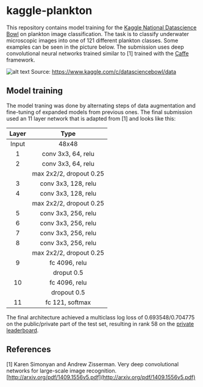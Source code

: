 # kaggle-plankton
This repository contains model training for the [Kaggle National Datascience Bowl](http://www.kaggle.com/c/datasciencebowl/) on plankton image classification. The task is to classify underwater microscopic images into one of 121 different plankton classes. Some examples can be seen in the picture below. The submission uses deep convolutional neural networks trained similar to [1] trained with the [Caffe](http://caffe.berkeleyvision.org/) framework.

![alt text](https://kaggle2.blob.core.windows.net/competitions/kaggle/3978/media/plankton%20schmorgasborg.jpg)
Source: https://www.kaggle.com/c/datasciencebowl/data

Model training
--------------

The model traning was done by alternating steps of data augmentation and fine-tuning of expanded models from previous ones. The final submission used an 11 layer network that is adapted from [1] and looks like this:

| Layer |   Type            		|
|:-----:|:-------------------------:|
| Input | 48x48             		|
| 1     | conv 3x3, 64, relu    	|
| 2     | conv 3x3, 64, relu    	|
|       | max 2x2/2, dropout 0.25	| 
| 3     | conv 3x3, 128, relu    	|
| 4     | conv 3x3, 128, relu    	|
|       | max 2x2/2, dropout 0.25 	|
| 5     | conv 3x3, 256, relu    	|
| 6     | conv 3x3, 256, relu    	|
| 7     | conv 3x3, 256, relu    	|
| 8     | conv 3x3, 256, relu    	|
|       | max 2x2/2, dropout 0.25 	|
| 9     | fc 4096, relu     		|
|       | droput 0.5 				|
| 10    | fc 4096, relu     		|
|       | dropout 0.5 				|
| 11    | fc 121, softmax    		|


The final architecture achieved a multiclass log loss of 0.693548/0.704775 on the public/private part of the test set, resulting in rank 58 on the [private leaderboard](https://www.kaggle.com/c/datasciencebowl/leaderboard/private).



References
------
[1] Karen Simonyan and Andrew Zisserman. Very deep convolutional networks for large-scale image recognition. [http://arxiv.org/pdf/1409.1556v5.pdf](http://arxiv.org/pdf/1409.1556v5.pdf)


